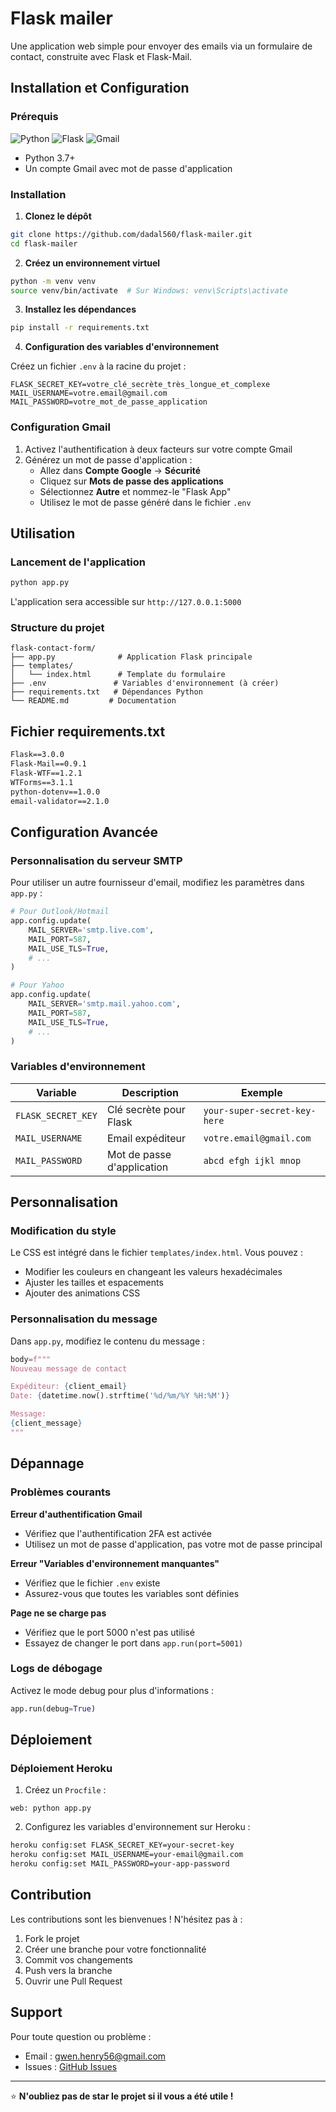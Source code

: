 # Flask mailer

Une application web simple pour envoyer des emails via un formulaire de contact, construite avec Flask et Flask-Mail.

## Installation et Configuration

### Prérequis

![Python](https://img.shields.io/badge/Python-3776AB?style=for-the-badge&logo=python&logoColor=white) ![Flask](https://img.shields.io/badge/Flask-000000?style=for-the-badge&logo=flask&logoColor=white) ![Gmail](https://img.shields.io/badge/Gmail-D14836?style=for-the-badge&logo=gmail&logoColor=white)

- Python 3.7+
- Un compte Gmail avec mot de passe d'application

### Installation

1. **Clonez le dépôt**
```bash
git clone https://github.com/dadal560/flask-mailer.git
cd flask-mailer
```

2. **Créez un environnement virtuel**
```bash
python -m venv venv
source venv/bin/activate  # Sur Windows: venv\Scripts\activate
```

3. **Installez les dépendances**
```bash
pip install -r requirements.txt
```

4. **Configuration des variables d'environnement**

Créez un fichier `.env` à la racine du projet :

```env
FLASK_SECRET_KEY=votre_clé_secrète_très_longue_et_complexe
MAIL_USERNAME=votre.email@gmail.com
MAIL_PASSWORD=votre_mot_de_passe_application
```

### Configuration Gmail

1. Activez l'authentification à deux facteurs sur votre compte Gmail
2. Générez un mot de passe d'application :
   - Allez dans **Compte Google** → **Sécurité**
   - Cliquez sur **Mots de passe des applications**
   - Sélectionnez **Autre** et nommez-le "Flask App"
   - Utilisez le mot de passe généré dans le fichier `.env`

## Utilisation

### Lancement de l'application

```bash
python app.py
```

L'application sera accessible sur `http://127.0.0.1:5000`

### Structure du projet

```
flask-contact-form/
├── app.py              # Application Flask principale
├── templates/
│   └── index.html      # Template du formulaire
├── .env               # Variables d'environnement (à créer)
├── requirements.txt   # Dépendances Python
└── README.md         # Documentation
```

## Fichier requirements.txt

```txt
Flask==3.0.0
Flask-Mail==0.9.1
Flask-WTF==1.2.1
WTForms==3.1.1
python-dotenv==1.0.0
email-validator==2.1.0
```

## Configuration Avancée

### Personnalisation du serveur SMTP

Pour utiliser un autre fournisseur d'email, modifiez les paramètres dans `app.py` :

```python
# Pour Outlook/Hotmail
app.config.update(
    MAIL_SERVER='smtp.live.com',
    MAIL_PORT=587,
    MAIL_USE_TLS=True,
    # ...
)

# Pour Yahoo
app.config.update(
    MAIL_SERVER='smtp.mail.yahoo.com',
    MAIL_PORT=587,
    MAIL_USE_TLS=True,
    # ...
)
```

### Variables d'environnement

| Variable | Description | Exemple |
|----------|-------------|---------|
| `FLASK_SECRET_KEY` | Clé secrète pour Flask | `your-super-secret-key-here` |
| `MAIL_USERNAME` | Email expéditeur | `votre.email@gmail.com` |
| `MAIL_PASSWORD` | Mot de passe d'application | `abcd efgh ijkl mnop` |


## Personnalisation

### Modification du style

Le CSS est intégré dans le fichier `templates/index.html`. Vous pouvez :

- Modifier les couleurs en changeant les valeurs hexadécimales
- Ajuster les tailles et espacements
- Ajouter des animations CSS

### Personnalisation du message

Dans `app.py`, modifiez le contenu du message :

```python
body=f"""
Nouveau message de contact

Expéditeur: {client_email}
Date: {datetime.now().strftime('%d/%m/%Y %H:%M')}

Message:
{client_message}
"""
```

## Dépannage

### Problèmes courants

**Erreur d'authentification Gmail**
- Vérifiez que l'authentification 2FA est activée
- Utilisez un mot de passe d'application, pas votre mot de passe principal

**Erreur "Variables d'environnement manquantes"**
- Vérifiez que le fichier `.env` existe
- Assurez-vous que toutes les variables sont définies

**Page ne se charge pas**
- Vérifiez que le port 5000 n'est pas utilisé
- Essayez de changer le port dans `app.run(port=5001)`

### Logs de débogage

Activez le mode debug pour plus d'informations :

```python
app.run(debug=True)
```

## Déploiement

### Déploiement Heroku

1. Créez un `Procfile` :
```
web: python app.py
```

2. Configurez les variables d'environnement sur Heroku :
```bash
heroku config:set FLASK_SECRET_KEY=your-secret-key
heroku config:set MAIL_USERNAME=your-email@gmail.com
heroku config:set MAIL_PASSWORD=your-app-password
```

## Contribution

Les contributions sont les bienvenues ! N'hésitez pas à :

1. Fork le projet
2. Créer une branche pour votre fonctionnalité
3. Commit vos changements
4. Push vers la branche
5. Ouvrir une Pull Request


## Support

Pour toute question ou problème :

- Email : gwen.henry56@gmail.com
- Issues : [GitHub Issues](https://github.com/dadal560/flask-mailer/issues)

---

⭐ **N'oubliez pas de star le projet si il vous a été utile !**
